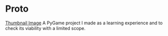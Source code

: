 # Proto
[Thumbnail Image](SOURCE/thumb.jpg)
A PyGame project I made as a learning experience and to check its viability with a limited scope.
